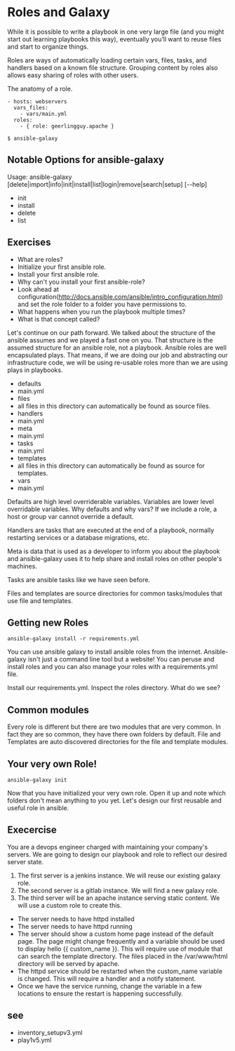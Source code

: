 Roles and Galaxy
===

While it is possible to write a playbook in one very large file (and you might start out learning playbooks this way), eventually you’ll want to reuse files and start to organize things.

Roles are ways of automatically loading certain vars, files, tasks, and handlers based on a known file structure. Grouping content by roles also allows easy sharing of roles with other users.

The anatomy of a role.

```
- hosts: webservers
  vars_files:
    - vars/main.yml
  roles:
    - { role: geerlingguy.apache }
```


```
$ ansible-galaxy
```

Notable Options for ansible-galaxy
---

Usage: ansible-galaxy [delete|import|info|init|install|list|login|remove|search|setup] [--help]

* init
* install
* delete
* list


Exercises
---
* What are roles?
* Initialize your first ansible role.
* Install your first ansible role.
* Why can't you install your first ansible-role?
* Look ahead at configuration(http://docs.ansible.com/ansible/intro_configuration.html) and set the role folder to a folder you have permissions to. 
* What happens when you run the playbook multiple times?
* What is that concept called?


Let's continue on our path forward. We talked about the structure of the ansible assumes and we played a fast one on you. That structure is the assumed structure for an ansible role, not a playbook. Ansible roles are well encapsulated plays. That means, if we are doing our job and abstracting our infrastructure code, we will be using re-usable roles more than we are using plays in playbooks.

* defaults
 * main.yml
* files
 * all files in this directory can automatically be found as source files. 
* handlers
 * main.yml
* meta
 * main.yml
* tasks
 * main.yml
* templates
 * all files in this directory can automatically be found as source for templates.
* vars
 * main.yml

Defaults are high level overriderable variables. Variables are lower level overridable variables. Why defaults and why vars? If we include a role, a host or group var cannot override a default.

Handlers are tasks that are executed at the end of a playbook, normally restarting services or a database migrations, etc.

Meta is data that is used as a developer to inform you about the playbook and ansible-galaxy uses it to help share and install roles on other people's machines.

Tasks are ansible tasks like we have seen before.

Files and templates are source directories for common tasks/modules that use file and templates.


Getting new Roles
---

```
ansible-galaxy install -r requirements.yml
```

You can use ansible galaxy to install ansible roles from the internet. Ansible-galaxy isn't just a command line tool but a website! You can peruse and install roles and you can also manage your roles with a requirements.yml file. 

Install our requirements.yml. Inspect the roles directory. What do we see?

Common modules
---
Every role is different but there are two modules that are very common. In fact they are so common, they have there own folders by default. File and Templates are auto discovered directories for the file and template modules.


Your very own Role!
---

```
ansible-galaxy init
```

Now that you have initialized your very own role. Open it up and note which folders don't mean anything to you yet. Let's design our first reusable and useful role in ansible. 

Execercise
---

You are a devops engineer charged with maintaining your company's servers. We are going to design our playbook and role to reflect our desired server state. 

1. The first server is a jenkins instance. We will reuse our existing galaxy role.
2. The second server is a gitlab instance. We will find a new galaxy role.
3. The third server will be an apache instance serving static content. We will use a custom role to create this.
 * The server needs to have httpd installed
 * The server needs to have httpd running
 * The server should show a custom home page instead of the default page. The page might change frequently and a variable should be used to display hello {{ custom_name }}. This will require use of module that can search the template directory. The files placed in the /var/www/html directory will be served by apache. 
 * The httpd service should be restarted when the custom_name variable is changed. This will require a handler and a notify statement.
 * Once we have the service running, change the variable in a few locations to ensure the restart is happening successfully. 

 see
 ---
 * inventory_setupv3.yml
 * play1v5.yml

